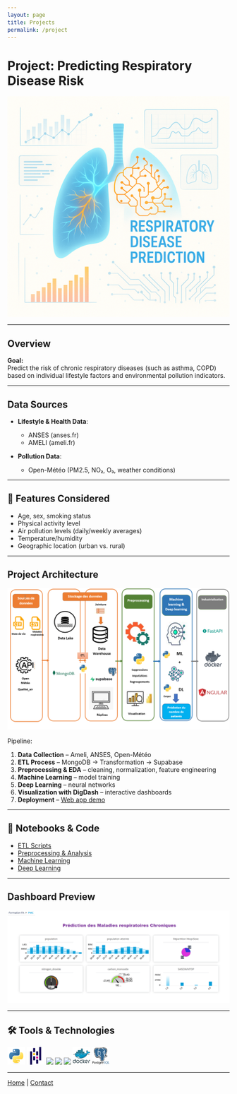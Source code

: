 ```yaml
---
layout: page
title: Projects
permalink: /project
---
```


# Project: Predicting Respiratory Disease Risk

<img src="Projet 1/images/image2.png" width="800" height="500" />

---

## Overview

**Goal:**  
Predict the risk of chronic respiratory diseases (such as asthma, COPD) based on individual lifestyle factors and environmental pollution indicators.

---

## Data Sources

- **Lifestyle & Health Data**:  
  - ANSES (anses.fr)  
  - AMELI (ameli.fr)  

- **Pollution Data**:  
  - Open-Météo (PM2.5, NO₂, O₃, weather conditions)

---

## 🔧 Features Considered

- Age, sex, smoking status  
- Physical activity level  
- Air pollution levels (daily/weekly averages)  
- Temperature/humidity  
- Geographic location (urban vs. rural)

---

## Project Architecture

<img src="Projet 1/images/architecture.png" width="800" />

Pipeline:  
1. **Data Collection** – Ameli, ANSES, Open-Météo  
2. **ETL Process** – MongoDB → Transformation → Supabase  
3. **Preprocessing & EDA** – cleaning, normalization, feature engineering  
4. **Machine Learning** – model training  
5. **Deep Learning** – neural networks  
6. **Visualization with DigDash** – interactive dashboards  
7. **Deployment** – [Web app demo](https://pmc-frontend-gvo6.onrender.com/)

---

## 🔗 Notebooks & Code
- [ETL Scripts](https://fatmaamor.github.io/notebooks/Bloc1/ETL)  
- [Preprocessing & Analysis](https://fatmaamor.github.io/notebooks/Bloc2/analyse_preprocessing.ipynb)  
- [Machine Learning](https://fatmaamor.github.io/notebooks/Bloc3/machine_learning.ipynb)  
- [Deep Learning](https://fatmaamor.github.io/notebooks/Bloc4/Deep_learning.ipynb)  



---

## Dashboard Preview

<img src="Projet 1/images/dash.png" width="1000" />

---

## 🛠️ Tools & Technologies

<p align="left"> 
<a href="https://www.python.org"><img src="https://raw.githubusercontent.com/devicons/devicon/master/icons/python/python-original.svg" width="40" /></a>
<a href="https://pandas.pydata.org/"><img src="https://raw.githubusercontent.com/devicons/devicon/2ae2a900d2f041da66e950e4d48052658d850630/icons/pandas/pandas-original.svg" width="40" /></a>
<a href="https://scikit-learn.org/"><img src="https://upload.wikimedia.org/wikipedia/commons/0/05/Scikit_learn_logo_small.svg" width="40" /></a>
<a href="https://seaborn.pydata.org/"><img src="https://seaborn.pydata.org/_images/logo-mark-lightbg.svg" width="40" /></a>
<a href="https://www.tensorflow.org"><img src="https://www.vectorlogo.zone/logos/tensorflow/tensorflow-icon.svg" width="40" /></a>
<a href="https://www.docker.com/"><img src="https://raw.githubusercontent.com/devicons/devicon/master/icons/docker/docker-original-wordmark.svg" width="40" /></a>
<a href="https://www.postgresql.org"><img src="https://raw.githubusercontent.com/devicons/devicon/master/icons/postgresql/postgresql-original-wordmark.svg" width="40" /></a>
</p>

---

[Home](README.md) | [Contact](contact.md)





